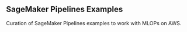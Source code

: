 ## SageMaker Pipelines Examples

Curation of SageMaker Pipelines examples to work with MLOPs on AWS.
